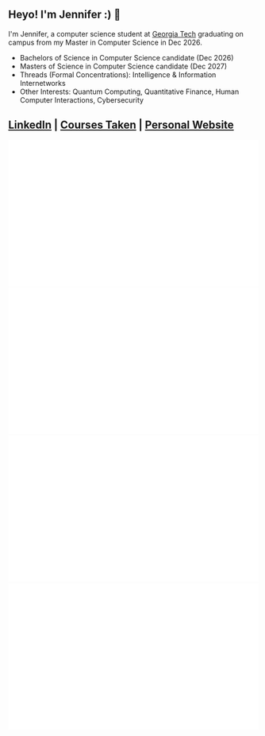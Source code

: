## Heyo! I'm Jennifer :) 👋

<!--
**jen051/jen051** is a ✨ _special_ ✨ repository because its `README.md` (this file) appears on your GitHub profile. -->
I'm Jennifer, a computer science student at <a href="https://www.gatech.edu/" target="_blank">Georgia Tech</a> graduating on campus from my Master in Computer Science in Dec 2026. 

- Bachelors of Science in Computer Science candidate (Dec 2026)
- Masters of Science in Computer Science candidate (Dec 2027)
- Threads (Formal Concentrations): Intelligence & Information Internetworks
- Other Interests: Quantum Computing, Quantitative Finance, Human Computer Interactions, Cybersecurity

[LinkedIn](https://www.linkedin.com/in/jenjiang5/) | [Courses Taken](https://github.com/jen051/jen051/blob/main/courses.md) | [Personal Website](https://jen051.github.io/)
---

<div align="center">
<a>
<img src="https://raw.githubusercontent.com/jen051/github-stats/master/generated/overview.svg#gh-dark-mode-only" />
<img src="https://raw.githubusercontent.com/jen051/github-stats/master/generated/languages.svg#gh-dark-mode-only" />
</a>

<a>
<img src="https://raw.githubusercontent.com/jen051/github-stats/master/generated/overview.svg#gh-light-mode-only" />
<img src="https://raw.githubusercontent.com/jen051/github-stats/master/generated/languages.svg#gh-light-mode-only" />
</a>

</div>
